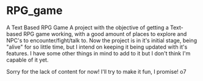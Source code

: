 # RPG_game
A Text Based RPG Game
A project with the objective of getting a Text-based RPG game working, with a good amount of places to explore and NPC's to encounter/fight/talk to. 
Now the project is in it's initial stage, being "alive" for so little time, but I intend on keeping it being updated with it's features. I have some other things in mind to add to it but
I don't think I'm capable of it yet. 

Sorry for the lack of content for now! I'll try to make it fun, I promise! o7
